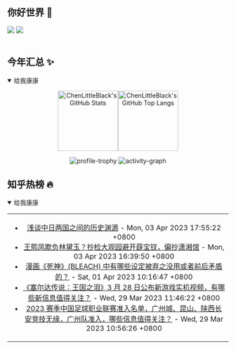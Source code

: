 ## 你好世界 👋

[![](https://img.shields.io/badge/@ChenLittleBlack-1a6c81?style=flat&logo=java&logoColor=1a6c81&label=Java&colorA=ffffff)](https://www.java.com/)
[![](https://img.shields.io/badge/@ChenLittleBlack-41b883?style=flat&logo=vuedotjs&logoColor=41b883&label=Vue&colorA=ffffff)](https://cn.vuejs.org/)

<div align="center">

<img alt="" src="https://readme-typing-svg.herokuapp.com?font=Consolas&center=true&vCenter=true&width=800&height=60&lines=The+traveler+often+arrives%2C+and+the+doer+often+succeeds.">
<img width="800"  height="3" alt="" src="https://camo.githubusercontent.com/82291b0fe831bfc6781e07fc5090cbd0a8b912bb8b8d4fec0696c881834f81ac/68747470733a2f2f70726f626f742e6d656469612f394575424971676170492e676966">

</div>


## 今年汇总 ✨

<details open>

<summary>给我康康</summary>

<div align="center">

<img height="137px" alt="ChenLittleBlack's GitHub Stats" src="https://github-readme-stats-roan-delta.vercel.app/api?username=ChenLittleBlack&hide_title=false&hide_border=true&show_icons=true&include_all_commits=true&line_height=21&bg_color=0,EC6C6C,FFD479,FFFC79,73FA79&theme=graywhite&locale=cn" /><img align="" height="137px" alt="ChenLittleBlack's GitHub Top Langs" src="https://github-readme-stats-roan-delta.vercel.app/api/top-langs/?username=ChenLittleBlack&hide_title=false&hide_border=true&layout=compact&bg_color=0,73FA79,73FDFF,D783FF&theme=graywhite&locale=cn" />

<img alt="profile-trophy" src="https://github-profile-trophy.vercel.app/?username=ChenLittleBlack&theme=algolia&column=-1" />

<img alt="activity-graph" src="https://activity-graph.herokuapp.com/graph?username=ChenLittleBlack&theme=github" />

</div>

</details>


## 知乎热榜 🔥

<details open>

<summary>给我康康</summary>

<div align="center">

<table style="height: 300px;">
<tr>
<td align="center" valign="middle">

<!-- START_SECTION:blog -->
* <a href='http://zhuanlan.zhihu.com/p/330251297?utm_campaign=rss&utm_medium=rss&utm_source=rss&utm_content=title' target='_blank'>浅谈中日两国之间的历史渊源</a> - Mon, 03 Apr 2023 17:55:22 +0800
* <a href='http://zhuanlan.zhihu.com/p/617823084?utm_campaign=rss&utm_medium=rss&utm_source=rss&utm_content=title' target='_blank'>王熙凤欺负林黛玉？抄检大观园避开薛宝钗，偏抄潇湘馆</a> - Mon, 03 Apr 2023 16:39:50 +0800
* <a href='http://www.zhihu.com/question/25282426/answer/2962400334?utm_campaign=rss&utm_medium=rss&utm_source=rss&utm_content=title' target='_blank'>漫画《死神》(BLEACH) 中有哪些设定被弃之没用或者前后矛盾的？</a> - Sat, 01 Apr 2023 10:16:47 +0800
* <a href='http://www.zhihu.com/question/592419514/answer/2958135281?utm_campaign=rss&utm_medium=rss&utm_source=rss&utm_content=title' target='_blank'>《塞尔达传说：王国之泪》3 月 28 日公布新游戏实机视频，有哪些新信息值得关注？</a> - Wed, 29 Mar 2023 11:46:22 +0800
* <a href='http://www.zhihu.com/question/592515397/answer/2958602371?utm_campaign=rss&utm_medium=rss&utm_source=rss&utm_content=title' target='_blank'>2023 赛季中国足球职业联赛准入名单，广州城、昆山、陕西长安竞技无缘，广州队准入，哪些信息值得关注？</a> - Wed, 29 Mar 2023 10:56:26 +0800
<!-- END_SECTION:blog -->

</td>
</tr>
</table>

</div>
</details>
